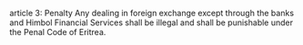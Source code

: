 article 3: Penalty
Any dealing in foreign exchange except through the banks and Himbol Financial Services shall be illegal and shall be punishable under the Penal Code of Eritrea. 
<ul>
</ul>